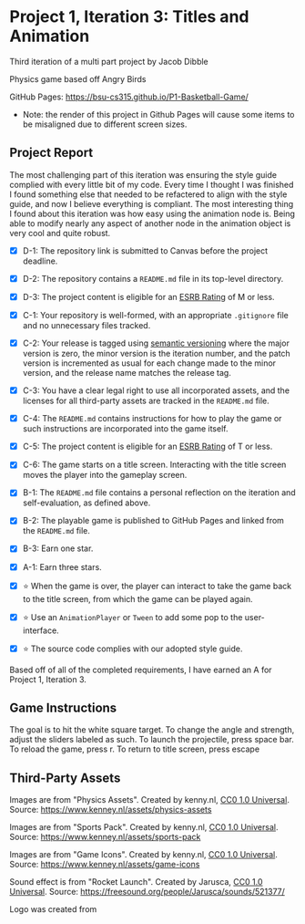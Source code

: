 # Project 1, Iteration 3: Titles and Animation
Third iteration of a multi part project by Jacob Dibble

Physics game based off Angry Birds

GitHub Pages: https://bsu-cs315.github.io/P1-Basketball-Game/
* Note: the render of this project in Github Pages will cause some items to be misaligned due to different screen sizes. 
## Project Report
The most challenging part of this iteration was ensuring the style guide complied with every little bit of my code. Every time I thought I was finished I found something else that needed to be refactered to align with the style guide, and now I believe everything is compliant. The most interesting thing I found about this iteration was how easy using the animation node is. Being able to modify nearly any aspect of another node in the animation object is very cool and quite robust.  
- [X] D-1: The repository link is submitted to Canvas before the project deadline.
- [X] D-2: The repository contains a <code>README.md</code> file in its top-level directory.
- [X] D-3: The project content is eligible for an <a href="https://www.esrb.org/ratings-guide/">ESRB Rating</a> of M or less.
- [X] C-1: Your repository is well-formed, with an appropriate <code>.gitignore</code> file and no unnecessary files tracked.
- [X] C-2: Your release is tagged using <a href="https://semver.org/">semantic versioning</a> where the major version is zero, the minor version is the iteration number, and the patch version is incremented as usual for each change made to the minor version, and the release name matches the release tag.
- [X] C-3: You have a clear legal right to use all incorporated assets, and the licenses for all third-party assets are tracked in the <code>README.md</code> file.
- [X] C-4: The <code>README.md</code> contains instructions for how to play the game or such instructions are incorporated into the game itself.
- [X] C-5: The project content is eligible for an <a href="https://www.esrb.org/ratings-guide/">ESRB Rating</a> of T or less.
- [X] C-6: The game starts on a title screen. Interacting with the title screen moves the player into the gameplay screen.
- [X] B-1: The <code>README.md</code> file contains a personal reflection on the iteration and self-evaluation, as defined above.
- [X] B-2: The playable game is published to GitHub Pages and linked from the <code>README.md</code> file.
- [X] B-3: Earn one star.
- [X] A-1: Earn three stars.
- [X] ⭐ When the game is over, the player can interact to take the game back to the title screen, from which the game can be played again.
- [X] ⭐ Use an <code>AnimationPlayer</code> or <code>Tween</code> to add some pop to the user-interface.
- [X] ⭐ The source code complies with our adopted style guide.


Based off of all of the completed requirements, I have earned an A for Project 1, Iteration 3.  

## Game Instructions
The goal is to hit the white square target. To change the angle and strength, adjust the sliders labeled as such.
To launch the projectile, press space bar.
To reload the game, press r.
To return to title screen, press escape

## Third-Party Assets 

Images are from "Physics Assets". Created by kenny.nl,
[CC0 1.0 Universal](http://creativecommons.org/publicdomain/zero/1.0/). Source: https://www.kenney.nl/assets/physics-assets

Images are from "Sports Pack". Created by kenny.nl, 
[CC0 1.0 Universal](http://creativecommons.org/publicdomain/zero/1.0/). Source: https://www.kenney.nl/assets/sports-pack

Images are from "Game Icons". Created by kenny.nl, 
[CC0 1.0 Universal](http://creativecommons.org/publicdomain/zero/1.0/). Source: https://www.kenney.nl/assets/game-icons

Sound effect is from "Rocket Launch". Created by Jarusca,
[CC0 1.0 Universal](http://creativecommons.org/publicdomain/zero/1.0/). Source: https://freesound.org/people/Jarusca/sounds/521377/

Logo was created from 